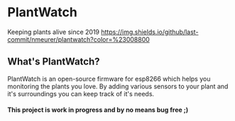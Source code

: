 # PlantWatch
Keeping plants alive since 2019
https://img.shields.io/github/last-commit/nmeurer/plantwatch?color=%23008800

## What's PlantWatch?
PlantWatch is an open-source firmware for esp8266 which helps you monitoring the plants you love.
By adding various sensors to your plant and it's surroundings you can keep track of it's needs.

#### This project is work in progress and by no means bug free ;)

